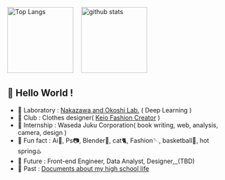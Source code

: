 <p align="left"> 
  <img alt="Top Langs" height="150px" src="https://github-readme-stats.vercel.app/api/top-langs/?username=MotRina&layout=compact&show_icons=true&theme=dracula" />　
  <img alt="github stats" height="150px" src="https://github-readme-stats.vercel.app/api?username=MotRina&theme=dracula&show_icons=ture" />
</p>

<!--
[![trophy](https://github-profile-trophy.vercel.app/?username=MotRina)](https://github.com/ryo-ma/github-profile-trophy)
-->

## 👋  Hello World !

- 📖 Laboratory : [Nakazawa and Okoshi Lab.](https://www.jn.sfc.keio.ac.jp/) ( Deep Learning )
- 🧥 Club : Clothes designer( [Keio Fashion Creator](https://www.instagram.com/keio_fashioncreator/?hl=ja) )
- 🌼 Internship : Waseda Juku Corporation( book writing, web, analysis, camera, design )
- 🌱 Fun fact : Ai🎨, Ps📷, Blender🍎, cat🐈, Fashion🪡, basketball🏀, hot spring♨️
- 💭 Future : Front-end Engineer, Data Analyst, Designer,,,(TBD)
- 🏫 Past : [Documents about my high school life](https://drive.google.com/drive/folders/1AG0lckRDdieY8_YXbBjKOOk4BTZQAScK?usp=sharing)
